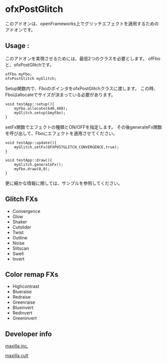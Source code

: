 # ofxPostGlitch
このアドオンは、openFrameworks上でグリッチエフェクトを適用するためのアドオンです。

## Usage :
このアドオンを実現させるためには、最低2つのクラスを必要とします。
ofFboと、ofxPostGlitchです。

    ofFbo myFbo;
    ofxPostGlitch myGlitch;

Setup関数内で、FboのポインタをofxPostGlitchクラスに渡します。
この時、Fboはallocateでサイズが決まっている必要があります。

    void testApp::setup(){
    	myFbo.allocate(640,480);
    	myGlitch.setup(&myFbo);
    }

setFx関数でエフェクトの種類とON/OFFを指定します。
その後generateFx関数を呼び出して、Fboにエフェクトを適用させてください。

	void testApp::update(){
		myGlitch.setFx(OFXPOSTGLITCH_CONVERGENCE,true);
	}

	void testApp::draw(){
		myGlitch.generateFx();
		myFbo.draw(0,0);
	}

更に細かな情報に関しては、サンプルを参照してください。

## Glitch FXs	
- Convergence
- Glow
- Shaker
- Cutslider
- Twist
- Outline
- Noise
- Slitscan
- Swell
- Invert

## Color remap FXs
- Highcontrast
- Blueraise
- Redraise
- Greenraise
- Blueinvert
- Redinvert
- Greeninvert

## Developer info
[maxilla inc.](http://maxilla.jp)

[maxilla cult](http://cult.maxilla.jp)